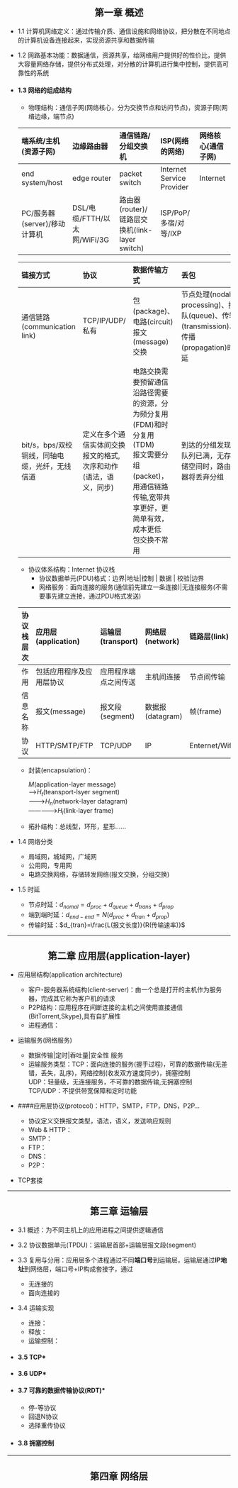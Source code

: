 ## <center>第一章 概述</center>
  - 1.1 计算机网络定义：通过传输介质、通信设施和网络协议，把分散在不同地点的计算机设备连接起来，实现资源共享和数据传输
  - 1.2 网路基本功能：数据通信，资源共享，给网络用户提供好的性价比，提供大容量网络存储，提供分布式处理，对分散的计算机进行集中控制，提供高可靠性的系统
  - #### 1.3 网络的组成结构
    - 物理结构：通信子网(网络核心，分为交换节点和访问节点)，资源子网(网络边缘，端节点)

    |端系统/主机(资源子网)|边缘路由器|通信链路/分组交换机|ISP(网络的网络)|网络核心(通信子网)|
    |:----- |:-----|:-----|:----|:----|
    |end system/host|edge router|packet switch|Internet Service Provider|Internet|
    |PC/服务器(server)/移动计算机|DSL/电缆/FTTH/以太网/WiFi/3G|路由器(router)/链路层交换机(link-layer switch)|ISP/PoP/多宿/对等/IXP|

    |链接方式|协议|数据传输方式|丢包|
    |:---|:---|:---|:---|
    |通信链路(communication link)|TCP/IP/UDP/私有|包(package)、电路(circuit)报文(message)交换|节点处理(nodal processing)、排队(queue)、传输(transmission)、传播(propagation)时延||
    |bit/s，bps/双绞铜线，同轴电缆，光纤，无线信道|定义在多个通信实体间交换报文的格式,次序和动作(语法，语义，同步)|电路交换需要预留通信沿路径需要的资源，分为频分复用(FDM)和时分复用(TDM)<br>报文需要分组(packet)，用通信链路传输,宽带共享更好，更简单有效，成本更低<br>包交换不常用|到达的分组发现队列已满，无存储空间时，路由器将丢弃分组|

    - 协议体系结构：Internet 协议栈
      - 协议数据单元(PDU)格式：边界|地址|控制 | 数据 | 校验|边界
      - 网络服务：面向连接的服务(通信前先建立一条连接)|无连接服务(不需要事先建立连接，通过PDU格式发送)

    |协议栈层次|应用层(application)|运输层(transport)|网络层(network)|链路层(link)|物理层(physical)|
    |:---|:---|:---|:---|:---|:---|
    |作用|包括应用程序及应用层协议|应用程序端点之间传送|主机间连接|节点间传输|比特传输|
    |信息名称|报文(message)|报文段(segment)|数据报(datagram)|帧(frame)||
    |协议|HTTP/SMTP/FTP|TCP/UDP|IP|Enternet/Wifi…||

      - 封装(encapsulation)：<p>
      $M$(application-layer message)<br>
      —>$H_t$(teansport-lsyer segment)<br>
      ———>$H_n$(network-layer datagram)<br>
      —————>$H_l$(link-layer frame)<br>

    - 拓扑结构：总线型，环形，星形……
  - 1.4 网络分类
    - 局域网，城域网，广域网
    - 公用网，专用网
    - 电路交换网络，存储转发网络(报文交换，分组交换)
  - 1.5 时延
    - 节点时延：$d_{nomal}=d_{proc}+d_{queue}+d_{trans}+d_{prop}$<br>
    - 端到端时延：$d_{end-end}=N(d_{proc}+d_{tran}+d_{prop})$<br>
    - 传输时延：$d_{tran}=\frac{L(报文长度)}{R(传输速率)}$
---
## <center>第二章 应用层(application-layer)</center>
  - 应用层结构(application architecture)
    - 客户-服务器系统结构(client-server)：由一个总是打开的主机作为服务器，完成其它称为客户机的请求
    - P2P结构：应用程序在间断连接的主机之间使用直接通信(BitTorrent,Skype),具有自扩展性
    - 进程通信：
  - 运输服务(网络服务)
    - 数据传输|定时|吞吐量|安全性 服务
    - 运输服务类型：TCP：面向连接的服务(握手过程)，可靠的数据传输(无差错，丢失，乱序)，网络控制(收发双方速度同步)，拥塞控制<br>
      UDP：轻量级，无连接服务，不可靠的数据传输,无拥塞控制<br>
      TCP/UDP：不提供带宽保障和定时功能

  - ####应用层协议(protocol)：HTTP，SMTP，FTP，DNS，P2P…  
    - 协议定义交换报文类型，语法，语义，发送响应规则
    - Web & HTTP：
    - SMTP：
    - FTP：
    - DNS：
    - P2P：
  - TCP套接
---
## <center>第三章 运输层</center>
  - 3.1 概述：为不同主机上的应用进程之间提供逻辑通信
  - 3.2 协议数据单元(TPDU)：运输层首部+运输层报文段(segment)
  - 3.3 复用与分用：应用层多个进程通过不同**端口号**到运输层，运输层通过**IP地址**到网络层，端口号+IP构成套接字，通过
    - 无连接的
    - 面向连接的
  - 3.4 运输实现
    - 连接：
    - 释放：
    - 运输控制：

  - #### 3.5 TCP*

  - #### 3.6 UDP*

  - #### 3.7 可靠的数据传输协议(RDT)*
      - 停-等协议
      - 回退N协议
      - 选择重传协议

- #### 3.8 拥塞控制
---
## <center>第四章 网络层</center>
